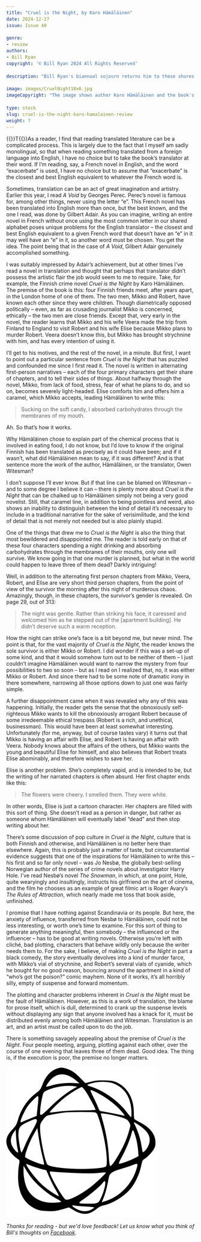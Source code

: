 ```yaml
---
title: "Cruel is the Night, by Karo Hämäläinen"
date: 2024-12-27
issue: Issue 40

genre:
- review
authors:
- Bill Ryan
copyright: '© Bill Ryan 2024 All Rights Reserved'

description: "Bill Ryan's biannual sojourn returns him to these shores to receive a seasonally warm welcome, once again to expose us to his thoughts on an example of crime novel writing – or should that be 'criminal'? Best let him decide."

image: images/CruelNight10x6.jpg
imageCopyright: "The image shows author Karo Hämäläinen and the book's cover, both as seen on [the Soho Press website](https://sohopress.com/authors/karo-hamalainen/)."

type: stock
slug: cruel-is-the-night-karo-hamalainen-review
weight: 7
---
```


{{<glyph>}}T{{</glyph>}}As a reader, I find that reading translated literature can be a complicated process. This is largely due to the fact that I myself am sadly monolingual, so that when reading something translated from a foreign language into English, I have no choice but to take the book’s translator at their word. If I’m reading, say, a French novel in English, and the word “exacerbate” is used, I have no choice but to assume that “exacerbate” is the closest and best English equivalent to whatever the French word is. 

Sometimes, translation can be an act of great imagination and artistry. Earlier this year, I read *A Void* by Georges Perec. Perec’s novel is famous for, among other things, never using the letter “e”. This French novel has been translated into English more than once, but the best known, and the one I read, was done by Gilbert Adair. As you can imagine, writing an entire novel in French without once using the most common letter in our shared alphabet poses unique problems for the English translator – the closest and best English equivalent to a given French word that doesn’t have an “e” in it may well have an “e” in it, so another word must be chosen. You get the idea. The point being that in the case of *A Void*, Gilbert Adair genuinely accomplished something.

I was suitably impressed by Adair’s achievement, but at other times I’ve read a novel in translation and thought that perhaps that translator didn’t possess the artistic flair the job would seem to me to require. Take, for example, the Finnish crime novel *Cruel is the Night* by Karo Hämäläinen. The premise of the book is this: four Finnish friends meet, after years apart, in the London home of one of them. The two men, Mikko and Robert, have known each other since they were children. Though diametrically opposed politically – even, as far as crusading journalist Mikko is concerned, ethically – the two men are close friends. Except that, very early in the novel, the reader learns that Mikko and his wife Veera made the trip from Finland to England to visit Robert and his wife Elise because Mikko plans to murder Robert. Veera doesn’t know this, but Mikko has brought strychnine with him, and has every intention of using it.

I’ll get to his motives, and the rest of the novel, in a minute. But first, I want to point out a particular sentence from *Cruel is the Night* that has puzzled and confounded me since I first read it. The novel is written in alternating first-person narratives – each of the four primary characters get their share of chapters, and to tell their sides of things. About halfway through the novel, Mikko, from lack of food, stress, fear of what he plans to do, and so on, becomes severely light-headed. Elise comforts him and offers him a caramel, which Mikko accepts, leading Hämäläinen to write this: 

> Sucking on the soft candy, I absorbed carbohydrates through the membranes of my mouth.

Ah. So that’s how it works.

Why Hämäläinen chose to explain part of the chemical process that is involved in eating food, I do not know, but I’d love to know if the original Finnish has been translated as precisely as it could have been; and if it wasn’t, what did Hämäläinen mean to say, if it was different? And is that sentence more the work of the author, Hämäläinen, or the translator, Owen Witesman?

I don’t suppose I’ll ever know. But if that line can be blamed on Witesman – and to some degree I believe it can – there is plenty more about *Cruel is the Night* that can be chalked up to Hämäläinen simply not being a very good novelist. Still, that caramel line, in addition to being pointless and weird, also shows an inability to distinguish between the kind of detail it’s necessary to include in a traditional narrative for the sake of verisimilitude, and the kind of detail that is not merely not needed but is also plainly stupid.

One of the things that drew me to *Cruel is the Night* is also the thing that most bewildered and disappointed me. The reader is told early on that of these four characters spending a night drinking and absorbing carbohydrates through the membranes of their mouths, only one will survive. We know going in that one murder is planned, but what in the world could happen to leave three of them dead? Darkly intriguing!

Well, in addition to the alternating first person chapters from Mikko, Veera, Robert, and Elise are very short third person chapters, from the point of view of the survivor the morning after this night of murderous chaos. Amazingly, though, in these chapters, the survivor’s gender is revealed. On page 29, out of 313:

> The night was gentle. Rather than striking his face, it caressed and welcomed him as he stepped out of the [apartment building]. He didn’t deserve such a warm reception.

How the night can strike one’s face is a bit beyond me, but never mind. The point is that, for the vast majority of *Cruel is the Night*, the reader knows the sole survivor is either Mikko or Robert. I did wonder if this was a set-up of some kind, and that it would somehow turn out to be neither of them – I just couldn’t imagine Hämäläinen would want to narrow the mystery from four possibilities to two so soon – but as I read on I realized that, no, it was either Mikko or Robert. And since there had to be some note of dramatic irony in there somewhere, narrowing all those options down to just one was fairly simple.

A further disappointment came when it was revealed why any of this was happening. Initially, the reader gets the sense that the obnoxiously self-righteous Mikko wants to kill the obnoxiously arrogant Robert because of some irredeemable ethical trespass (Robert is a rich, and unethical, businessman). This would have been at least somewhat interesting. Unfortunately (for me, anyway, but of course tastes vary) it turns out that Mikko is having an affair with Elise, and Robert is having an affair with Veera. Nobody knows about the affairs of the others, but Mikko wants the young and beautiful Elise for himself, and also believes that Robert treats Elise abominably, and therefore wishes to save her.

Elise is another problem. She’s completely vapid, and is intended to be, but the writing of her narrated chapters is often absurd. Her first chapter ends like this:

> The flowers were cheery.
> I smelled them.
> They were white.

In other words, Elise is just a cartoon character. Her chapters are filled with this sort of thing. She doesn’t read as a person in danger, but rather as someone whom Hämäläinen will eventually label “dead” and then stop writing about her.

There’s some discussion of pop culture in *Cruel is the Night*, culture that is both Finnish and otherwise, and Hämäläinen is no better here than elsewhere. Again, this is probably just a matter of taste, but circumstantial evidence suggests that one of the inspirations for Hämäläinen to write this – his first and so far only novel – was Jo Nesbø, the globally best-selling Norwegian author of the series of crime novels about investigator Harry Hole. I’ve read Nesbø’s novel *The Snowman*, in which, at one point, Hole, quite wearyingly and insultingly, instructs his girlfriend on the art of cinema, and the film he chooses as an example of great filmic art is Roger Avary’s *The Rules of Attraction*, which nearly made me toss that book aside, unfinished.

I promise that I have nothing against Scandinavia or its people. But here, the anxiety of influence, transferred from Nesbø to Hämäläinen, could not be less interesting, or worth one’s time to examine. For this sort of thing to generate anything meaningful, then somebody – the influenced or the influencer – has to be good at writing novels. Otherwise you’re left with cliché, bad plotting, characters that behave wildly only because the writer needs them to. For the sake, I believe, of making *Cruel is the Night* in part a black comedy, the story eventually devolves into a kind of murder farce, with Mikko’s vial of strychnine, and Robert’s several vials of cyanide, which he bought for no good reason, bouncing around the apartment in a kind of “who’s got the poison?” comic mayhem. None of it works, it’s all horribly silly, empty of suspense and forward momentum.

The plotting and character problems inherent in *Cruel is the Night* must be the fault of Hämäläinen. However, as this is a work of translation, the blame for prose itself, which is dull, determined to crank up the suspense levels without displaying any sign that anyone involved has a knack for it, must be distributed evenly among both Hämäläinen and Witesman. Translation is an art, and an artist must be called upon to do the job.

There is something savagely appealing about the premise of *Cruel is the Night*. Four people meeting, arguing, plotting against each other, over the course of one evening that leaves three of them dead. Good idea. The thing is, if the execution is poor, the premise no longer matters.

![Orbit-lrg](images/Orbit.svg)

*Thanks for reading - but we'd love feedback! Let us know what you think of Bill's thoughts on [Facebook](https://www.facebook.com/MythaxisMagazine/posts/).*
